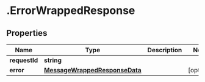 # .ErrorWrappedResponse

## Properties

| Name         | Type          | Description   | Notes         |
| ------------ | ------------- | ------------- | ------------- |
| **requestId** | **string** |  |  |
| **error** | [**MessageWrappedResponseData**](MessageWrappedResponseData.md) |  | [optional]  |


